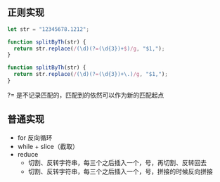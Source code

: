 ## 正则实现

```javascript
let str = "12345678.1212";

function splitByTh(str) {
  return str.replace(/(\d)(?=(\d{3})+$)/g, "$1,");
}

function splitByTh(str) {
  return str.replace(/(\d)(?=(\d{3})+\.)/g, "$1,");
}
```

?= 是不记录匹配的，匹配到的依然可以作为新的匹配起点


## 普通实现
- for 反向循环
- while + slice（截取）
- reduce
  - 切割、反转字符串，每三个之后插入一个，号，再切割、反转回去
  - 切割、反转字符串，每三个之后插入一个，号，拼接的时候反向拼接